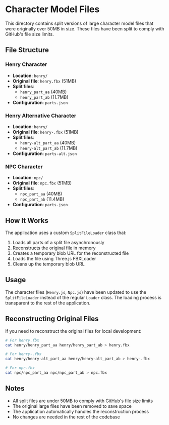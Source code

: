 # Character Model Files

This directory contains split versions of large character model files that were originally over 50MB in size. These files have been split to comply with GitHub's file size limits.

## File Structure

### Henry Character
- **Location**: `henry/`
- **Original file**: `henry.fbx` (51MB)
- **Split files**:
  - `henry_part_aa` (40MB)
  - `henry_part_ab` (11.7MB)
- **Configuration**: `parts.json`

### Henry Alternative Character
- **Location**: `henry/`
- **Original file**: `henry-.fbx` (51MB)
- **Split files**:
  - `henry-alt_part_aa` (40MB)
  - `henry-alt_part_ab` (11.7MB)
- **Configuration**: `parts-alt.json`

### NPC Character
- **Location**: `npc/`
- **Original file**: `npc.fbx` (51MB)
- **Split files**:
  - `npc_part_aa` (40MB)
  - `npc_part_ab` (11.4MB)
- **Configuration**: `parts.json`

## How It Works

The application uses a custom `SplitFileLoader` class that:

1. Loads all parts of a split file asynchronously
2. Reconstructs the original file in memory
3. Creates a temporary blob URL for the reconstructed file
4. Loads the file using Three.js FBXLoader
5. Cleans up the temporary blob URL

## Usage

The character files (`Henry.js`, `Npc.js`) have been updated to use the `SplitFileLoader` instead of the regular `Loader` class. The loading process is transparent to the rest of the application.

## Reconstructing Original Files

If you need to reconstruct the original files for local development:

```bash
# For henry.fbx
cat henry/henry_part_aa henry/henry_part_ab > henry.fbx

# For henry-.fbx
cat henry/henry-alt_part_aa henry/henry-alt_part_ab > henry-.fbx

# For npc.fbx
cat npc/npc_part_aa npc/npc_part_ab > npc.fbx
```

## Notes

- All split files are under 50MB to comply with GitHub's file size limits
- The original large files have been removed to save space
- The application automatically handles the reconstruction process
- No changes are needed in the rest of the codebase 